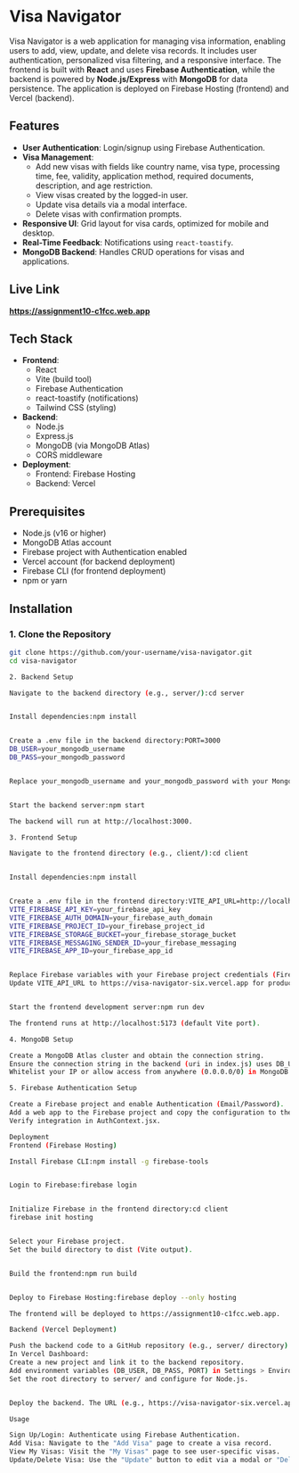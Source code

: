 # Visa Navigator

Visa Navigator is a web application for managing visa information, enabling users to add, view, update, and delete visa records. It includes user authentication, personalized visa filtering, and a responsive interface. The frontend is built with **React** and uses **Firebase Authentication**, while the backend is powered by **Node.js/Express** with **MongoDB** for data persistence. The application is deployed on Firebase Hosting (frontend) and Vercel (backend).

## Features
- **User Authentication**: Login/signup using Firebase Authentication.
- **Visa Management**:
  - Add new visas with fields like country name, visa type, processing time, fee, validity, application method, required documents, description, and age restriction.
  - View visas created by the logged-in user.
  - Update visa details via a modal interface.
  - Delete visas with confirmation prompts.
- **Responsive UI**: Grid layout for visa cards, optimized for mobile and desktop.
- **Real-Time Feedback**: Notifications using `react-toastify`.
- **MongoDB Backend**: Handles CRUD operations for visas and applications.

## Live Link
**https://assignment10-c1fcc.web.app**

## Tech Stack
- **Frontend**:
  - React
  - Vite (build tool)
  - Firebase Authentication
  - react-toastify (notifications)
  - Tailwind CSS (styling)
- **Backend**:
  - Node.js
  - Express.js
  - MongoDB (via MongoDB Atlas)
  - CORS middleware
- **Deployment**:
  - Frontend: Firebase Hosting
  - Backend: Vercel

## Prerequisites
- Node.js (v16 or higher)
- MongoDB Atlas account
- Firebase project with Authentication enabled
- Vercel account (for backend deployment)
- Firebase CLI (for frontend deployment)
- npm or yarn

## Installation
### 1. Clone the Repository
```bash
git clone https://github.com/your-username/visa-navigator.git
cd visa-navigator

2. Backend Setup

Navigate to the backend directory (e.g., server/):cd server


Install dependencies:npm install


Create a .env file in the backend directory:PORT=3000
DB_USER=your_mongodb_username
DB_PASS=your_mongodb_password


Replace your_mongodb_username and your_mongodb_password with your MongoDB Atlas credentials.


Start the backend server:npm start

The backend will run at http://localhost:3000.

3. Frontend Setup

Navigate to the frontend directory (e.g., client/):cd client


Install dependencies:npm install


Create a .env file in the frontend directory:VITE_API_URL=http://localhost:3000
VITE_FIREBASE_API_KEY=your_firebase_api_key
VITE_FIREBASE_AUTH_DOMAIN=your_firebase_auth_domain
VITE_FIREBASE_PROJECT_ID=your_firebase_project_id
VITE_FIREBASE_STORAGE_BUCKET=your_firebase_storage_bucket
VITE_FIREBASE_MESSAGING_SENDER_ID=your_firebase_messaging
VITE_FIREBASE_APP_ID=your_firebase_app_id


Replace Firebase variables with your Firebase project credentials (Firebase Console > Project Settings).
Update VITE_API_URL to https://visa-navigator-six.vercel.app for production.


Start the frontend development server:npm run dev

The frontend runs at http://localhost:5173 (default Vite port).

4. MongoDB Setup

Create a MongoDB Atlas cluster and obtain the connection string.
Ensure the connection string in the backend (uri in index.js) uses DB_USER and DB_PASS from .env.
Whitelist your IP or allow access from anywhere (0.0.0.0/0) in MongoDB Atlas Network Access settings.

5. Firebase Authentication Setup

Create a Firebase project and enable Authentication (Email/Password).
Add a web app to the Firebase project and copy the configuration to the frontend .env file.
Verify integration in AuthContext.jsx.

Deployment
Frontend (Firebase Hosting)

Install Firebase CLI:npm install -g firebase-tools


Login to Firebase:firebase login


Initialize Firebase in the frontend directory:cd client
firebase init hosting


Select your Firebase project.
Set the build directory to dist (Vite output).


Build the frontend:npm run build


Deploy to Firebase Hosting:firebase deploy --only hosting

The frontend will be deployed to https://assignment10-c1fcc.web.app.

Backend (Vercel Deployment)

Push the backend code to a GitHub repository (e.g., server/ directory).
In Vercel Dashboard:
Create a new project and link it to the backend repository.
Add environment variables (DB_USER, DB_PASS, PORT) in Settings > Environment Variables.
Set the root directory to server/ and configure for Node.js.


Deploy the backend. The URL (e.g., https://visa-navigator-six.vercel.app) is used in the frontend .env.

Usage

Sign Up/Login: Authenticate using Firebase Authentication.
Add Visa: Navigate to the "Add Visa" page to create a visa record.
View My Visas: Visit the "My Visas" page to see user-specific visas.
Update/Delete Visa: Use the "Update" button to edit via a modal or "Delete" to remove a visa.

